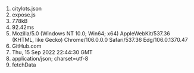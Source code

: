 1. citylots.json
2. expose.js
3. 778kB
4. 92.42ms
5. Mozilla/5.0 (Windows NT 10.0; Win64; x64) AppleWebKit/537.36 (KHTML, like Gecko) Chrome/106.0.0.0 Safari/537.36 Edg/106.0.1370.47
6. GitHub.com
7. Thu, 15 Sep 2022 22:44:30 GMT
8. application/json; charset=utf-8
9. fetchData

